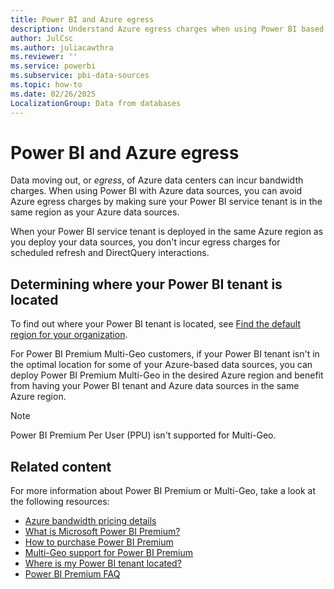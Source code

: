 ```yaml
---
title: Power BI and Azure egress
description: Understand Azure egress charges when using Power BI based on tenant location and Power BI Premium.
author: JulCsc
ms.author: juliacawthra
ms.reviewer: ''
ms.service: powerbi
ms.subservice: pbi-data-sources
ms.topic: how-to
ms.date: 02/26/2025
LocalizationGroup: Data from databases
---
```

# Power BI and Azure egress

Data moving out, or *egress*, of Azure data centers can incur bandwidth charges. When using Power BI with Azure data sources, you can avoid Azure egress charges by making sure your Power BI service tenant is in the same region as your Azure data sources.

When your Power BI service tenant is deployed in the same Azure region as you deploy your data sources, you don't incur egress charges for scheduled refresh and DirectQuery interactions.

## Determining where your Power BI tenant is located

To find out where your Power BI tenant is located, see [Find the default region for your organization](../admin/service-admin-where-is-my-tenant-located.md).

For Power BI Premium Multi-Geo customers, if your Power BI tenant isn't in the optimal location for some of your Azure-based data sources, you can deploy Power BI Premium Multi-Geo in the desired Azure region and benefit from having your Power BI tenant and Azure data sources in the same Azure region.

> [!NOTE]
> Power BI Premium Per User (PPU) isn't supported for Multi-Geo.

## Related content

For more information about Power BI Premium or Multi-Geo, take a look at the following resources:

* [Azure bandwidth pricing details](https://azure.microsoft.com/pricing/details/bandwidth/)
* [What is Microsoft Power BI Premium?](../enterprise/service-premium-what-is.md)
* [How to purchase Power BI Premium](https://www.microsoft.com/power-platform/products/power-bi/pricing)
* [Multi-Geo support for Power BI Premium](../admin/service-admin-premium-multi-geo.md)
* [Where is my Power BI tenant located?](../admin/service-admin-where-is-my-tenant-located.md)
* [Power BI Premium FAQ](../enterprise/service-premium-faq.yml)
